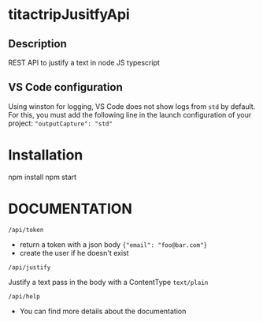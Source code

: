 # titactripJusitfyApi

## Description

REST API to justify a text in node JS typescript

## VS Code configuration

Using winston for logging, VS Code does not show logs from `std` by default. For this, you must add the following line in the launch configuration of your project: `"outputCapture": "std"`

# Installation

npm install
npm start

# DOCUMENTATION

```
/api/token
```

- return a token with a json body `{"email": "foo@bar.com"}`
- create the user if he doesn't exist

```
/api/justify
```

Justify a text pass in the body with a ContentType `text/plain`

```
/api/help
```

- You can find more details about the documentation
